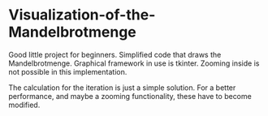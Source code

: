 # Visualization-of-the-Mandelbrotmenge
Good little project for beginners. Simplified code that draws the Mandelbrotmenge. Graphical framework in use is tkinter.
Zooming inside is not possible in this implementation.

The calculation for the iteration is just a simple solution. For a better performance, and maybe a zooming functionality, these have to become modified.
